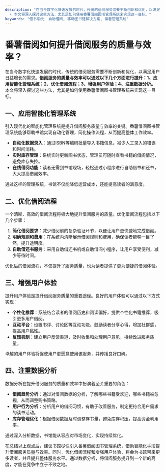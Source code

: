```yaml
---
description: "在当今数字化快速发展的时代，传统的借阅服务需要不断创新和优化，以满足用户日益增长的需求。**借阅服务的质量与效率可以通过以下几个方面进行提升：1、应用智能化管理系统；2、优化借阅流程；3、增强用户体验；4、注重数据分析。**\
  \ 本文将深入探讨这些方法，尤其是如何使用番薯借阅图书管理系统来实现这一目标。"
keywords: "借书系统, 自助借阅, 移动图书馆解决方案, 读者管理系统"
---
```

# 番薯借阅如何提升借阅服务的质量与效率？

在当今数字化快速发展的时代，传统的借阅服务需要不断创新和优化，以满足用户日益增长的需求。**借阅服务的质量与效率可以通过以下几个方面进行提升：1、应用智能化管理系统；2、优化借阅流程；3、增强用户体验；4、注重数据分析。** 本文将深入探讨这些方法，尤其是如何使用番薯借阅图书管理系统来实现这一目标。

## 一、应用智能化管理系统

引入现代化的智能化管理系统是提升借阅服务质量与效率的关键。番薯借阅图书管理系统能够帮助书馆实现自动化管理，简化操作流程，从而提高整体工作效率。

- **自动化数据录入**：通过ISBN等编码批量导入书籍信息，减少人工录入的错误和时间消耗。
- **实时库存管理**：系统实时更新图书状态，管理员可随时查看书籍的借阅情况，避免库存失控。
- **在线借阅功能**：读者无需到书馆现场，轻松通过小程序进行自助借书和还书，大大提高借阅效率。

通过这样的管理系统，书馆不仅能降低运营成本，还能提高读者的满意度。

## 二、优化借阅流程

一个清晰、高效的借阅流程将极大地提升借阅服务的质量。优化借阅流程包括以下几个步骤：

1. **简化借阅要求**：减少借阅前的复杂验证环节，以便让用户更快速地完成借阅。
2. **明确规则和费用**：在系统内清晰展示借阅规则和费用，确保读者能够一目了然，提升透明度。
3. **自助借还书服务**：采用自助借还书机或自助借阅小程序，让用户享受便利，减少等待时间。

优化后的借阅流程，不仅提升了服务质量，也为读者提供了更为便捷的借阅体验。

## 三、增强用户体验

提升用户体验是提升借阅服务质量的重要途径。良好的用户体验可以通过以下方式实现：

- **个性化推荐**：系统结合读者的借阅历史和阅读偏好，提供个性化书籍推荐，吸引更多用户借阅。
- **互动平台**：设置书评、讨论区等互动功能，鼓励读者分享心得，增加社群感，提高用户黏性。
- **反馈机制**：建立用户反馈渠道，及时收集和处理用户意见，持续改进服务质量。

卓越的用户体验将促使用户更愿意使用该服务，并传播良好口碑。

## 四、注重数据分析

数据分析在提升借阅服务的质量和效率中扮演着至关重要的角色：

- **借阅趋势分析**：通过对借阅数据的分析，了解哪些书籍受欢迎，哪些书籍被忽视，从而调整购书策略。
- **用户行为分析**：分析用户的借阅习惯，有助于改善服务，制定更符合用户需求的读书活动。
- **库存管理优化**：根据借阅数据及时调整存书量，避免库存积压，提高资金利用率。

通过深入分析数据，书馆能从容应对市场变化，实现持续优化。

在总结以上观点后，建议书馆尽快引入番薯借阅图书管理系统，借助智能化手段提升借阅服务质量与效率。同时，优化借阅流程和增强用户体验，将会为书馆带来更多读者，并且提升整体服务水平。通过数据分析，将借阅服务提升到一个新的高度，才能在竞争中立于不败之地。
